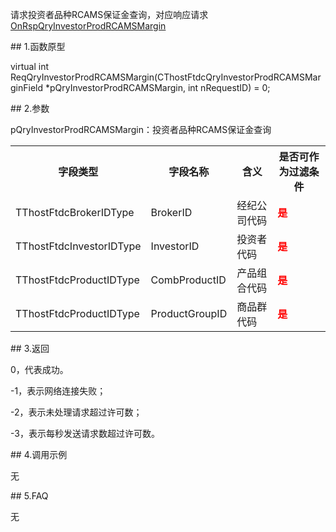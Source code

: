 <p>请求投资者品种RCAMS保证金查询，对应响应请求<a href="../../CTHOSTFTDCTRADERAPI/ONRSPQRYINVESTORPRODRCAMSMARGIN/">OnRspQryInvestorProdRCAMSMargin</a></p>
<span class="anchor" id="9dd55e1c-d983-4648-b26b-3a26a1e4adae"></span>
## 1.函数原型
<p>virtual int ReqQryInvestorProdRCAMSMargin(CThostFtdcQryInvestorProdRCAMSMarginField *pQryInvestorProdRCAMSMargin, int nRequestID) = 0;</p>
<span class="anchor" id="87cbad14-17d5-469f-86e0-bc27cac0b2c4"></span>
## 2.参数
<p>pQryInvestorProdRCAMSMargin：投资者品种RCAMS保证金查询</p>
<table><tr><th style="TEXT-ALIGN: center;">字段类型</th><th style="TEXT-ALIGN: center;">字段名称</th><th style="TEXT-ALIGN: center;">含义</th><th style="TEXT-ALIGN: center;">是否可作为过滤条件</th></tr><tr><td style="TEXT-ALIGN: left;">TThostFtdcBrokerIDType</td>
<td style="TEXT-ALIGN: left;">BrokerID</td>
<td style="TEXT-ALIGN: left;">经纪公司代码</td>
<td style="TEXT-ALIGN: left;"><strong><font color="#FF0000">是</font></strong></td>
</tr>
<tr><td style="TEXT-ALIGN: left;">TThostFtdcInvestorIDType</td>
<td style="TEXT-ALIGN: left;">InvestorID</td>
<td style="TEXT-ALIGN: left;">投资者代码</td>
<td style="TEXT-ALIGN: left;"><strong><font color="#FF0000">是</font></strong></td>
</tr>
<tr><td style="TEXT-ALIGN: left;">TThostFtdcProductIDType</td>
<td style="TEXT-ALIGN: left;">CombProductID</td>
<td style="TEXT-ALIGN: left;">产品组合代码</td>
<td style="TEXT-ALIGN: left;"><strong><font color="#FF0000">是</font></strong></td>
</tr>
<tr><td style="TEXT-ALIGN: left;">TThostFtdcProductIDType</td>
<td style="TEXT-ALIGN: left;">ProductGroupID</td>
<td style="TEXT-ALIGN: left;">商品群代码</td>
<td style="TEXT-ALIGN: left;"><strong><font color="#FF0000">是</font></strong></td>
</tr>
</table>
<span class="anchor" id="650a9388-acbd-4975-898e-2fb6a9b202d8"></span>
## 3.返回
<p>0，代表成功。</p>
<p>-1，表示网络连接失败；</p>
<p>-2，表示未处理请求超过许可数；</p>
<p>-3，表示每秒发送请求数超过许可数。</p>
<span class="anchor" id="ef68e64d-32fb-49f6-98ed-faa64abdb3ff"></span>
## 4.调用示例
<p>无</p>
<span class="anchor" id="04b45d90-6892-4d3e-9000-d4dc26514e63"></span>
## 5.FAQ
<p>无</p>
